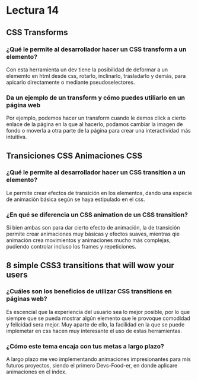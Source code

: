 # Lectura 14

## CSS Transforms

### ¿Qué le permite al desarrollador hacer un CSS transform a un elemento?

Con esta herramienta un dev tiene la posibilidad de deformar a un elememto en html desde css, rotarlo, inclinarlo, trasladarlo y demás, para apicarlo directamente o mediante pseudoselectores.

### Da un ejemplo de un transform y cómo puedes utiliarlo en un página web

Por ejemplo, podemos hacer un transform cuando le demos click a cierto enlace de la página en la que al hacerlo, podamos cambiar la imagen de fondo o moverla a otra parte de la página para crear una interactividad más intuitiva.

## Transiciones CSS Animaciones CSS

### ¿Qué le permite al desarrollador hacer un CSS transition a un elemento?

Le permite crear efectos de transición en los elementos, dando una especie de animación básica según se haya estipulado en el css.

### ¿En qué se diferencia un CSS animation de un CSS transition?

Si bien ambas son para dar cierto efecto de animación, la de transición permite crear animaciones muy básicas y efectos suaves, mientras qie animación crea movimientos y animaciones mucho más complejas, pudiendo controlar incluso los frames y repeticiones.

## 8 simple CSS3 transitions that will wow your users

### ¿Cuáles son los beneficios de utilizar CSS transitions en páginas web?

Es escencial que la experiencia del usuario sea lo mejor posible, por lo que siempre que se pueda mostrar algún elemento que le provoque comodidad y felicidad sera mejor. Muy aparte de ello, la facilidad en la que se puede implemetar en css hacen muy interesante el uso de estas herramientas.

### ¿Cómo este tema encaja con tus metas a largo plazo?

A largo plazo me veo implementando animaciones impresionantes para mis futuros proyectos, siendo el primero Devs-Food-er, en donde aplicare animaciones en el index.